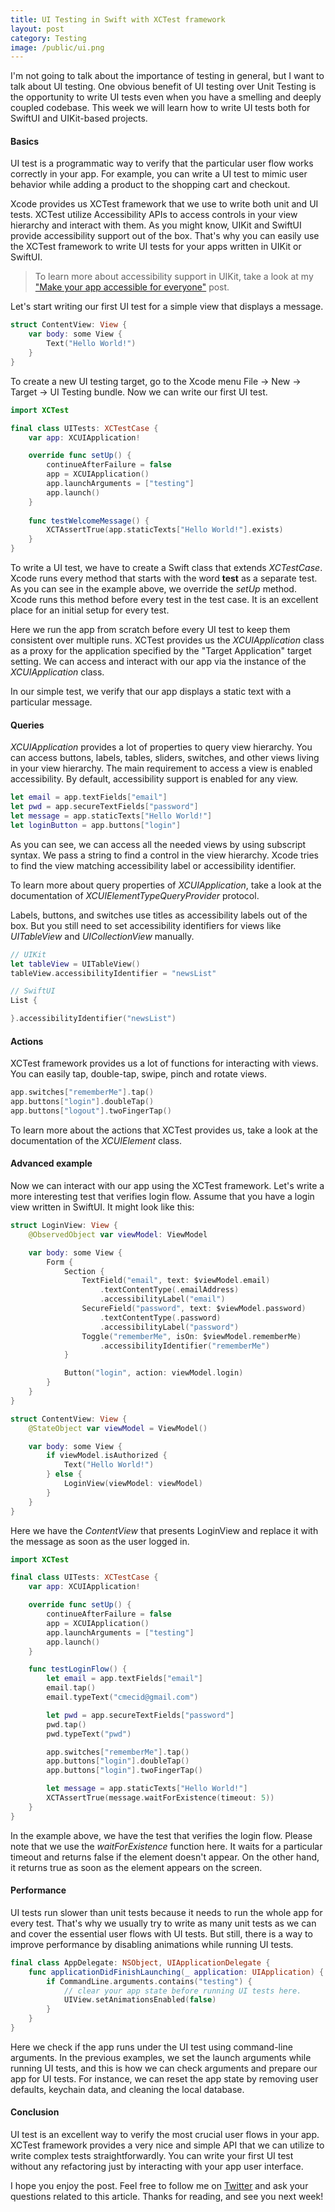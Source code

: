 ```yaml
---
title: UI Testing in Swift with XCTest framework
layout: post
category: Testing
image: /public/ui.png
---
```


I'm not going to talk about the importance of testing in general, but I want to talk about UI testing. One obvious benefit of UI testing over Unit Testing is the opportunity to write UI tests even when you have a smelling and deeply coupled codebase. This week we will learn how to write UI tests both for SwiftUI and UIKit-based projects.

#### Basics
UI test is a programmatic way to verify that the particular user flow works correctly in your app. For example, you can write a UI test to mimic user behavior while adding a product to the shopping cart and checkout. 

Xcode provides us XCTest framework that we use to write both unit and UI tests. XCTest utilize Accessibility APIs to access controls in your view hierarchy and interact with them. As you might know, UIKit and SwiftUI provide accessibility support out of the box. That's why you can easily use the XCTest framework to write UI tests for your apps written in UIKit or SwiftUI.

> To learn more about accessibility support in UIKit, take a look at my ["Make your app accessible for everyone"](/2018/07/09/make-your-app-accessible-for-everyone/) post.

Let's start writing our first UI test for a simple view that displays a message.

```swift
struct ContentView: View {
    var body: some View {
        Text("Hello World!")
    }
}
```

To create a new UI testing target, go to the Xcode menu File -> New -> Target -> UI Testing bundle. Now we can write our first UI test.

```swift
import XCTest

final class UITests: XCTestCase {
    var app: XCUIApplication!

    override func setUp() {
        continueAfterFailure = false
        app = XCUIApplication()
        app.launchArguments = ["testing"]
        app.launch()
    }
    
    func testWelcomeMessage() {
        XCTAssertTrue(app.staticTexts["Hello World!"].exists)
    }
}
```

To write a UI test, we have to create a Swift class that extends *XCTestCase*. Xcode runs every method that starts with the word **test** as a separate test. As you can see in the example above, we override the *setUp* method. Xcode runs this method before every test in the test case. It is an excellent place for an initial setup for every test.

Here we run the app from scratch before every UI test to keep them consistent over multiple runs. XCTest provides us the *XCUIApplication* class as a proxy for the application specified by the "Target Application" target setting. We can access and interact with our app via the instance of the *XCUIApplication* class.

In our simple test, we verify that our app displays a static text with a particular message.

#### Queries
*XCUIApplication* provides a lot of properties to query view hierarchy. You can access buttons, labels, tables, sliders, switches, and other views living in your view hierarchy. The main requirement to access a view is enabled accessibility. By default, accessibility support is enabled for any view.

```swift
let email = app.textFields["email"]
let pwd = app.secureTextFields["password"]
let message = app.staticTexts["Hello World!"]
let loginButton = app.buttons["login"]
```

As you can see, we can access all the needed views by using subscript syntax. We pass a string to find a control in the view hierarchy. Xcode tries to find the view matching accessibility label or accessibility identifier.

To learn more about query properties of *XCUIApplication*, take a look at the documentation of *XCUIElementTypeQueryProvider* protocol.

Labels, buttons, and switches use titles as accessibility labels out of the box. But you still need to set accessibility identifiers for views like *UITableView* and *UICollectionView* manually.

```swift
// UIKit
let tableView = UITableView()
tableView.accessibilityIdentifier = "newsList"

// SwiftUI
List {

}.accessibilityIdentifier("newsList")
```

#### Actions
XCTest framework provides us a lot of functions for interacting with views. You can easily tap, double-tap, swipe, pinch and rotate views.

```swift
app.switches["rememberMe"].tap()
app.buttons["login"].doubleTap()
app.buttons["logout"].twoFingerTap()
```

To learn more about the actions that XCTest provides us, take a look at the documentation of the *XCUIElement* class.

#### Advanced example
Now we can interact with our app using the XCTest framework. Let's write a more interesting test that verifies login flow. Assume that you have a login view written in SwiftUI. It might look like this:

```swift
struct LoginView: View {
    @ObservedObject var viewModel: ViewModel

    var body: some View {
        Form {
            Section {
                TextField("email", text: $viewModel.email)
                    .textContentType(.emailAddress)
                    .accessibilityLabel("email")
                SecureField("password", text: $viewModel.password)
                    .textContentType(.password)
                    .accessibilityLabel("password")
                Toggle("rememberMe", isOn: $viewModel.rememberMe)
                    .accessibilityIdentifier("rememberMe")
            }

            Button("login", action: viewModel.login)
        }
    }
}

struct ContentView: View {
    @StateObject var viewModel = ViewModel()

    var body: some View {
        if viewModel.isAuthorized {
            Text("Hello World!")
        } else {
            LoginView(viewModel: viewModel)
        }
    }
}
```

Here we have the *ContentView* that presents LoginView and replace it with the message as soon as the user logged in.

```swift
import XCTest

final class UITests: XCTestCase {
    var app: XCUIApplication!

    override func setUp() {
        continueAfterFailure = false
        app = XCUIApplication()
        app.launchArguments = ["testing"]
        app.launch()
    }

    func testLoginFlow() {
        let email = app.textFields["email"]
        email.tap()
        email.typeText("cmecid@gmail.com")

        let pwd = app.secureTextFields["password"]
        pwd.tap()
        pwd.typeText("pwd")

        app.switches["rememberMe"].tap()
        app.buttons["login"].doubleTap()
        app.buttons["login"].twoFingerTap()

        let message = app.staticTexts["Hello World!"]
        XCTAssertTrue(message.waitForExistence(timeout: 5))
    }
}
```

In the example above, we have the test that verifies the login flow. Please note that we use the *waitForExistence* function here. It waits for a particular timeout and returns false if the element doesn't appear. On the other hand, it returns true as soon as the element appears on the screen.

#### Performance
UI tests run slower than unit tests because it needs to run the whole app for every test. That's why we usually try to write as many unit tests as we can and cover the essential user flows with UI tests. But still, there is a way to improve performance by disabling animations while running UI tests.

```swift
final class AppDelegate: NSObject, UIApplicationDelegate {
    func applicationDidFinishLaunching(_ application: UIApplication) {
        if CommandLine.arguments.contains("testing") {
            // clear your app state before running UI tests here.
            UIView.setAnimationsEnabled(false)
        }
    }
}
```

Here we check if the app runs under the UI test using command-line arguments. In the previous examples, we set the launch arguments while running UI tests, and this is how we can check arguments and prepare our app for UI tests. For instance, we can reset the app state by removing user defaults, keychain data, and cleaning the local database.

#### Conclusion
UI test is an excellent way to verify the most crucial user flows in your app. XCTest framework provides a very nice and simple API that we can utilize to write complex tests straightforwardly. You can write your first UI test without any refactoring just by interacting with your app user interface.

I hope you enjoy the post. Feel free to follow me on [Twitter](https://twitter.com/mecid) and ask your questions related to this article. Thanks for reading, and see you next week!